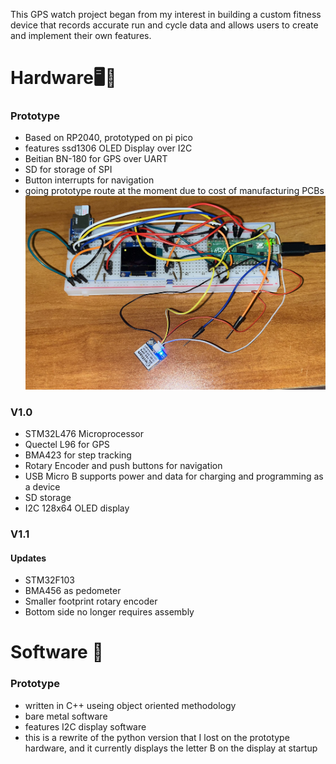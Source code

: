 This GPS watch project began from my interest in building a custom fitness device that records accurate run and cycle data and allows users to create and implement their own features.

# Hardware🖥️🔧
### Prototype
- Based on RP2040, prototyped on pi pico
- features ssd1306 OLED Display over I2C
- Beitian BN-180 for GPS over UART
- SD for storage of SPI
- Button interrupts for navigation
- going prototype route at the moment due to cost of manufacturing PCBs
![Prototype Hardware Image](https://github.com/ghayden433/SportsWatch/blob/master/Hardware/Prototype/IMG_1646.jpg "Logo Title Text 1")


### V1.0
- STM32L476 Microprocessor
- Quectel L96 for GPS
- BMA423 for step tracking
- Rotary Encoder and push buttons for navigation
- USB Micro B supports power and data for charging and programming as a device
- SD storage
- I2C 128x64 OLED display

### V1.1
#### Updates
- STM32F103
- BMA456 as pedometer
- Smaller footprint rotary encoder
- Bottom side no longer requires assembly

# Software 💾
### Prototype
- written in C++ useing object oriented methodology
- bare metal software
- features I2C display software
- this is a rewrite of the python version that I lost on the prototype hardware, and it currently displays the letter B on the display at startup

